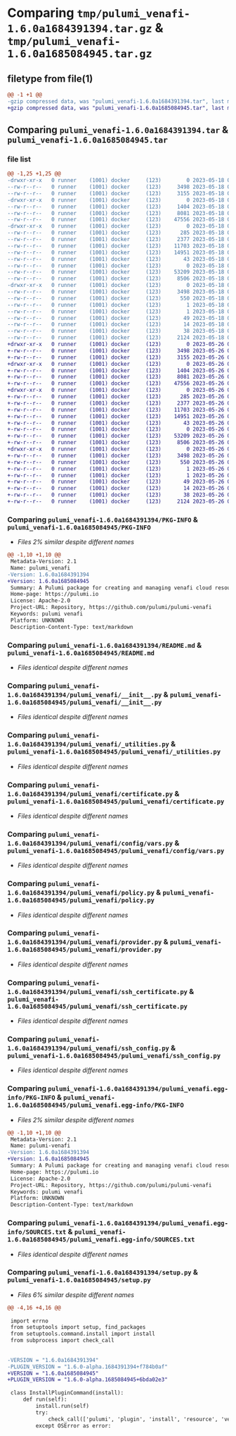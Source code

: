 # Comparing `tmp/pulumi_venafi-1.6.0a1684391394.tar.gz` & `tmp/pulumi_venafi-1.6.0a1685084945.tar.gz`

## filetype from file(1)

```diff
@@ -1 +1 @@
-gzip compressed data, was "pulumi_venafi-1.6.0a1684391394.tar", last modified: Thu May 18 06:39:19 2023, max compression
+gzip compressed data, was "pulumi_venafi-1.6.0a1685084945.tar", last modified: Fri May 26 07:15:01 2023, max compression
```

## Comparing `pulumi_venafi-1.6.0a1684391394.tar` & `pulumi_venafi-1.6.0a1685084945.tar`

### file list

```diff
@@ -1,25 +1,25 @@
-drwxr-xr-x   0 runner    (1001) docker     (123)        0 2023-05-18 06:39:19.631837 pulumi_venafi-1.6.0a1684391394/
--rw-r--r--   0 runner    (1001) docker     (123)     3498 2023-05-18 06:39:19.631837 pulumi_venafi-1.6.0a1684391394/PKG-INFO
--rw-r--r--   0 runner    (1001) docker     (123)     3155 2023-05-18 06:39:19.000000 pulumi_venafi-1.6.0a1684391394/README.md
-drwxr-xr-x   0 runner    (1001) docker     (123)        0 2023-05-18 06:39:19.631837 pulumi_venafi-1.6.0a1684391394/pulumi_venafi/
--rw-r--r--   0 runner    (1001) docker     (123)     1404 2023-05-18 06:39:19.000000 pulumi_venafi-1.6.0a1684391394/pulumi_venafi/__init__.py
--rw-r--r--   0 runner    (1001) docker     (123)     8081 2023-05-18 06:39:19.000000 pulumi_venafi-1.6.0a1684391394/pulumi_venafi/_utilities.py
--rw-r--r--   0 runner    (1001) docker     (123)    47556 2023-05-18 06:39:19.000000 pulumi_venafi-1.6.0a1684391394/pulumi_venafi/certificate.py
-drwxr-xr-x   0 runner    (1001) docker     (123)        0 2023-05-18 06:39:19.631837 pulumi_venafi-1.6.0a1684391394/pulumi_venafi/config/
--rw-r--r--   0 runner    (1001) docker     (123)      285 2023-05-18 06:39:19.000000 pulumi_venafi-1.6.0a1684391394/pulumi_venafi/config/__init__.py
--rw-r--r--   0 runner    (1001) docker     (123)     2377 2023-05-18 06:39:19.000000 pulumi_venafi-1.6.0a1684391394/pulumi_venafi/config/vars.py
--rw-r--r--   0 runner    (1001) docker     (123)    11703 2023-05-18 06:39:19.000000 pulumi_venafi-1.6.0a1684391394/pulumi_venafi/policy.py
--rw-r--r--   0 runner    (1001) docker     (123)    14951 2023-05-18 06:39:19.000000 pulumi_venafi-1.6.0a1684391394/pulumi_venafi/provider.py
--rw-r--r--   0 runner    (1001) docker     (123)       43 2023-05-18 06:39:19.000000 pulumi_venafi-1.6.0a1684391394/pulumi_venafi/pulumi-plugin.json
--rw-r--r--   0 runner    (1001) docker     (123)        0 2023-05-18 06:39:19.000000 pulumi_venafi-1.6.0a1684391394/pulumi_venafi/py.typed
--rw-r--r--   0 runner    (1001) docker     (123)    53209 2023-05-18 06:39:19.000000 pulumi_venafi-1.6.0a1684391394/pulumi_venafi/ssh_certificate.py
--rw-r--r--   0 runner    (1001) docker     (123)     8506 2023-05-18 06:39:19.000000 pulumi_venafi-1.6.0a1684391394/pulumi_venafi/ssh_config.py
-drwxr-xr-x   0 runner    (1001) docker     (123)        0 2023-05-18 06:39:19.631837 pulumi_venafi-1.6.0a1684391394/pulumi_venafi.egg-info/
--rw-r--r--   0 runner    (1001) docker     (123)     3498 2023-05-18 06:39:19.000000 pulumi_venafi-1.6.0a1684391394/pulumi_venafi.egg-info/PKG-INFO
--rw-r--r--   0 runner    (1001) docker     (123)      550 2023-05-18 06:39:19.000000 pulumi_venafi-1.6.0a1684391394/pulumi_venafi.egg-info/SOURCES.txt
--rw-r--r--   0 runner    (1001) docker     (123)        1 2023-05-18 06:39:19.000000 pulumi_venafi-1.6.0a1684391394/pulumi_venafi.egg-info/dependency_links.txt
--rw-r--r--   0 runner    (1001) docker     (123)        1 2023-05-18 06:39:19.000000 pulumi_venafi-1.6.0a1684391394/pulumi_venafi.egg-info/not-zip-safe
--rw-r--r--   0 runner    (1001) docker     (123)       49 2023-05-18 06:39:19.000000 pulumi_venafi-1.6.0a1684391394/pulumi_venafi.egg-info/requires.txt
--rw-r--r--   0 runner    (1001) docker     (123)       14 2023-05-18 06:39:19.000000 pulumi_venafi-1.6.0a1684391394/pulumi_venafi.egg-info/top_level.txt
--rw-r--r--   0 runner    (1001) docker     (123)       38 2023-05-18 06:39:19.635837 pulumi_venafi-1.6.0a1684391394/setup.cfg
--rw-r--r--   0 runner    (1001) docker     (123)     2124 2023-05-18 06:39:19.000000 pulumi_venafi-1.6.0a1684391394/setup.py
+drwxr-xr-x   0 runner    (1001) docker     (123)        0 2023-05-26 07:15:01.247365 pulumi_venafi-1.6.0a1685084945/
+-rw-r--r--   0 runner    (1001) docker     (123)     3498 2023-05-26 07:15:01.247365 pulumi_venafi-1.6.0a1685084945/PKG-INFO
+-rw-r--r--   0 runner    (1001) docker     (123)     3155 2023-05-26 07:15:01.000000 pulumi_venafi-1.6.0a1685084945/README.md
+drwxr-xr-x   0 runner    (1001) docker     (123)        0 2023-05-26 07:15:01.247365 pulumi_venafi-1.6.0a1685084945/pulumi_venafi/
+-rw-r--r--   0 runner    (1001) docker     (123)     1404 2023-05-26 07:15:01.000000 pulumi_venafi-1.6.0a1685084945/pulumi_venafi/__init__.py
+-rw-r--r--   0 runner    (1001) docker     (123)     8081 2023-05-26 07:15:01.000000 pulumi_venafi-1.6.0a1685084945/pulumi_venafi/_utilities.py
+-rw-r--r--   0 runner    (1001) docker     (123)    47556 2023-05-26 07:15:01.000000 pulumi_venafi-1.6.0a1685084945/pulumi_venafi/certificate.py
+drwxr-xr-x   0 runner    (1001) docker     (123)        0 2023-05-26 07:15:01.247365 pulumi_venafi-1.6.0a1685084945/pulumi_venafi/config/
+-rw-r--r--   0 runner    (1001) docker     (123)      285 2023-05-26 07:15:01.000000 pulumi_venafi-1.6.0a1685084945/pulumi_venafi/config/__init__.py
+-rw-r--r--   0 runner    (1001) docker     (123)     2377 2023-05-26 07:15:01.000000 pulumi_venafi-1.6.0a1685084945/pulumi_venafi/config/vars.py
+-rw-r--r--   0 runner    (1001) docker     (123)    11703 2023-05-26 07:15:01.000000 pulumi_venafi-1.6.0a1685084945/pulumi_venafi/policy.py
+-rw-r--r--   0 runner    (1001) docker     (123)    14951 2023-05-26 07:15:01.000000 pulumi_venafi-1.6.0a1685084945/pulumi_venafi/provider.py
+-rw-r--r--   0 runner    (1001) docker     (123)       43 2023-05-26 07:15:01.000000 pulumi_venafi-1.6.0a1685084945/pulumi_venafi/pulumi-plugin.json
+-rw-r--r--   0 runner    (1001) docker     (123)        0 2023-05-26 07:15:01.000000 pulumi_venafi-1.6.0a1685084945/pulumi_venafi/py.typed
+-rw-r--r--   0 runner    (1001) docker     (123)    53209 2023-05-26 07:15:01.000000 pulumi_venafi-1.6.0a1685084945/pulumi_venafi/ssh_certificate.py
+-rw-r--r--   0 runner    (1001) docker     (123)     8506 2023-05-26 07:15:01.000000 pulumi_venafi-1.6.0a1685084945/pulumi_venafi/ssh_config.py
+drwxr-xr-x   0 runner    (1001) docker     (123)        0 2023-05-26 07:15:01.247365 pulumi_venafi-1.6.0a1685084945/pulumi_venafi.egg-info/
+-rw-r--r--   0 runner    (1001) docker     (123)     3498 2023-05-26 07:15:01.000000 pulumi_venafi-1.6.0a1685084945/pulumi_venafi.egg-info/PKG-INFO
+-rw-r--r--   0 runner    (1001) docker     (123)      550 2023-05-26 07:15:01.000000 pulumi_venafi-1.6.0a1685084945/pulumi_venafi.egg-info/SOURCES.txt
+-rw-r--r--   0 runner    (1001) docker     (123)        1 2023-05-26 07:15:01.000000 pulumi_venafi-1.6.0a1685084945/pulumi_venafi.egg-info/dependency_links.txt
+-rw-r--r--   0 runner    (1001) docker     (123)        1 2023-05-26 07:15:01.000000 pulumi_venafi-1.6.0a1685084945/pulumi_venafi.egg-info/not-zip-safe
+-rw-r--r--   0 runner    (1001) docker     (123)       49 2023-05-26 07:15:01.000000 pulumi_venafi-1.6.0a1685084945/pulumi_venafi.egg-info/requires.txt
+-rw-r--r--   0 runner    (1001) docker     (123)       14 2023-05-26 07:15:01.000000 pulumi_venafi-1.6.0a1685084945/pulumi_venafi.egg-info/top_level.txt
+-rw-r--r--   0 runner    (1001) docker     (123)       38 2023-05-26 07:15:01.247365 pulumi_venafi-1.6.0a1685084945/setup.cfg
+-rw-r--r--   0 runner    (1001) docker     (123)     2124 2023-05-26 07:15:01.000000 pulumi_venafi-1.6.0a1685084945/setup.py
```

### Comparing `pulumi_venafi-1.6.0a1684391394/PKG-INFO` & `pulumi_venafi-1.6.0a1685084945/PKG-INFO`

 * *Files 2% similar despite different names*

```diff
@@ -1,10 +1,10 @@
 Metadata-Version: 2.1
 Name: pulumi_venafi
-Version: 1.6.0a1684391394
+Version: 1.6.0a1685084945
 Summary: A Pulumi package for creating and managing venafi cloud resources.
 Home-page: https://pulumi.io
 License: Apache-2.0
 Project-URL: Repository, https://github.com/pulumi/pulumi-venafi
 Keywords: pulumi venafi
 Platform: UNKNOWN
 Description-Content-Type: text/markdown
```

### Comparing `pulumi_venafi-1.6.0a1684391394/README.md` & `pulumi_venafi-1.6.0a1685084945/README.md`

 * *Files identical despite different names*

### Comparing `pulumi_venafi-1.6.0a1684391394/pulumi_venafi/__init__.py` & `pulumi_venafi-1.6.0a1685084945/pulumi_venafi/__init__.py`

 * *Files identical despite different names*

### Comparing `pulumi_venafi-1.6.0a1684391394/pulumi_venafi/_utilities.py` & `pulumi_venafi-1.6.0a1685084945/pulumi_venafi/_utilities.py`

 * *Files identical despite different names*

### Comparing `pulumi_venafi-1.6.0a1684391394/pulumi_venafi/certificate.py` & `pulumi_venafi-1.6.0a1685084945/pulumi_venafi/certificate.py`

 * *Files identical despite different names*

### Comparing `pulumi_venafi-1.6.0a1684391394/pulumi_venafi/config/vars.py` & `pulumi_venafi-1.6.0a1685084945/pulumi_venafi/config/vars.py`

 * *Files identical despite different names*

### Comparing `pulumi_venafi-1.6.0a1684391394/pulumi_venafi/policy.py` & `pulumi_venafi-1.6.0a1685084945/pulumi_venafi/policy.py`

 * *Files identical despite different names*

### Comparing `pulumi_venafi-1.6.0a1684391394/pulumi_venafi/provider.py` & `pulumi_venafi-1.6.0a1685084945/pulumi_venafi/provider.py`

 * *Files identical despite different names*

### Comparing `pulumi_venafi-1.6.0a1684391394/pulumi_venafi/ssh_certificate.py` & `pulumi_venafi-1.6.0a1685084945/pulumi_venafi/ssh_certificate.py`

 * *Files identical despite different names*

### Comparing `pulumi_venafi-1.6.0a1684391394/pulumi_venafi/ssh_config.py` & `pulumi_venafi-1.6.0a1685084945/pulumi_venafi/ssh_config.py`

 * *Files identical despite different names*

### Comparing `pulumi_venafi-1.6.0a1684391394/pulumi_venafi.egg-info/PKG-INFO` & `pulumi_venafi-1.6.0a1685084945/pulumi_venafi.egg-info/PKG-INFO`

 * *Files 2% similar despite different names*

```diff
@@ -1,10 +1,10 @@
 Metadata-Version: 2.1
 Name: pulumi-venafi
-Version: 1.6.0a1684391394
+Version: 1.6.0a1685084945
 Summary: A Pulumi package for creating and managing venafi cloud resources.
 Home-page: https://pulumi.io
 License: Apache-2.0
 Project-URL: Repository, https://github.com/pulumi/pulumi-venafi
 Keywords: pulumi venafi
 Platform: UNKNOWN
 Description-Content-Type: text/markdown
```

### Comparing `pulumi_venafi-1.6.0a1684391394/pulumi_venafi.egg-info/SOURCES.txt` & `pulumi_venafi-1.6.0a1685084945/pulumi_venafi.egg-info/SOURCES.txt`

 * *Files identical despite different names*

### Comparing `pulumi_venafi-1.6.0a1684391394/setup.py` & `pulumi_venafi-1.6.0a1685084945/setup.py`

 * *Files 6% similar despite different names*

```diff
@@ -4,16 +4,16 @@
 
 import errno
 from setuptools import setup, find_packages
 from setuptools.command.install import install
 from subprocess import check_call
 
 
-VERSION = "1.6.0a1684391394"
-PLUGIN_VERSION = "1.6.0-alpha.1684391394+f784b0af"
+VERSION = "1.6.0a1685084945"
+PLUGIN_VERSION = "1.6.0-alpha.1685084945+6bda02e3"
 
 class InstallPluginCommand(install):
     def run(self):
         install.run(self)
         try:
             check_call(['pulumi', 'plugin', 'install', 'resource', 'venafi', PLUGIN_VERSION])
         except OSError as error:
```

